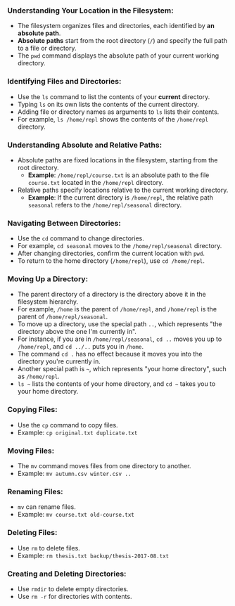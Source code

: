 ### **Understanding Your Location in the Filesystem:**
- The filesystem organizes files and directories, each identified by **an absolute path**.
- **Absolute paths** start from the root directory (`/`) and specify the full path to a file or directory.
- The `pwd` command displays the absolute path of your current working directory.

### **Identifying Files and Directories:**
- Use the `ls` command to list the contents of your **current** directory.
- Typing `ls` on its own lists the contents of the current directory.
- Adding file or directory names as arguments to `ls` lists their contents.
- For example, `ls /home/repl` shows the contents of the `/home/repl` directory.

### **Understanding Absolute and Relative Paths:**
- Absolute paths are fixed locations in the filesystem, starting from the root directory.
  - **Example**: `/home/repl/course.txt` is an absolute path to the file `course.txt` located in the `/home/repl` directory.
- Relative paths specify locations relative to the current working directory.
  - **Example**: If the current directory is `/home/repl`, the relative path `seasonal` refers to the `/home/repl/seasonal` directory.

### **Navigating Between Directories:**
- Use the `cd` command to change directories.
- For example, `cd seasonal` moves to the `/home/repl/seasonal` directory.
- After changing directories, confirm the current location with `pwd`.
- To return to the home directory (`/home/repl`), use `cd /home/repl`.

### **Moving Up a Directory:**
- The parent directory of a directory is the directory above it in the filesystem hierarchy.
- For example, `/home` is the parent of `/home/repl`, and `/home/repl` is the parent of `/home/repl/seasonal`.
- To move up a directory, use the special path `..`, which represents "the directory above the one I'm currently in".
- For instance, if you are in `/home/repl/seasonal`, `cd ..` moves you up to `/home/repl`, and `cd ../..` puts you in `/home`.
- The command `cd .` has no effect because it moves you into the directory you're currently in.
- Another special path is `~`, which represents "your home directory", such as `/home/repl`.
- `ls ~` lists the contents of your home directory, and `cd ~` takes you to your home directory.

### **Copying Files:** 
  - Use the `cp` command to copy files.
  - Example: `cp original.txt duplicate.txt`

### **Moving Files:**
  - The `mv` command moves files from one directory to another.
  - Example: `mv autumn.csv winter.csv ..`

### **Renaming Files:**
  - `mv` can rename files.
  - Example: `mv course.txt old-course.txt`

### **Deleting Files:**
  - Use `rm` to delete files.
  - Example: `rm thesis.txt backup/thesis-2017-08.txt`

### **Creating and Deleting Directories:**
  - Use `rmdir` to delete empty directories.
  - Use `rm -r` for directories with contents.

